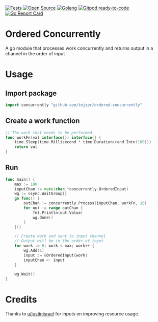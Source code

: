<a href="https://github.com/tejzpr/ordered-concurrently/actions/workflows/tests.yml"><img src="https://github.com/tejzpr/ordered-concurrently/actions/workflows/tests.yml/badge.svg" alt="Tests"/></a>
[![Open Source](https://img.shields.io/badge/Open%20Source-%20-green?logo=open-source-initiative&logoColor=white&color=blue&labelColor=blue)](https://en.wikipedia.org/wiki/Open_source)
[![Golang](https://img.shields.io/badge/-Go%20Lang-blue?logo=go&logoColor=white)](https://golang.org)
[![Gitpod ready-to-code](https://img.shields.io/badge/Gitpod-ready--to--code-blue?logo=gitpod)](https://gitpod.io/#https://github.com/tejzpr/ordered-concurrently)
[![Go Report Card](https://goreportcard.com/badge/github.com/tejzpr/ordered-concurrently)](https://goreportcard.com/report/github.com/tejzpr/ordered-concurrently)

# Ordered Concurrently
A go module that processes work concurrently and returns output in a channel in the order of input

# Usage 
## Import package
```go
import concurrently "github.com/tejzpr/ordered-concurrently" 
```
## Create a work function
```go
// The work that needs to be performed
func workFn(val interface{}) interface{} {
	time.Sleep(time.Millisecond * time.Duration(rand.Intn(100)))
	return val
}
```
## Run
```go
func main() {
	max := 100
	inputChan := make(chan *concurrently.OrderedInput)
	wg := &sync.WaitGroup{}
	go func() {
		outChan := concurrently.Process(inputChan, workFn, 10)
		for out := range outChan {
			fmt.Println(out.Value)
			wg.Done()
		}
	}()

	// Create work and sent to input channel
	// Output will be in the order of input
	for work := 0; work < max; work++ {
		wg.Add(1)
		input := &OrderedInput{work}
		inputChan <- input
	}
	
	wg.Wait()
}

```
# Credits
Thanks to [u/justinisrael](https://www.reddit.com/user/justinisrael/) for inputs on improving resource usage.

